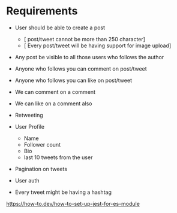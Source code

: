 # Requirements

- User should be able to create a post
    - [ post/tweet cannot be more than 250 character]
    - [ Every post/tweet will be having support for image upload]
- Any post be visible to all those users who follows the author
- Anyone who follows you can comment on post/tweet
- Anyone who follows you can like on post/tweet
- We can comment on a comment
- We can like on a comment also
- Retweeting

- User Profile
    - Name
    - Follower count
    - Bio
    - last 10 tweets from the user

- Pagination on tweets
- User auth

- Every tweet might be having a hashtag

https://how-to.dev/how-to-set-up-jest-for-es-module